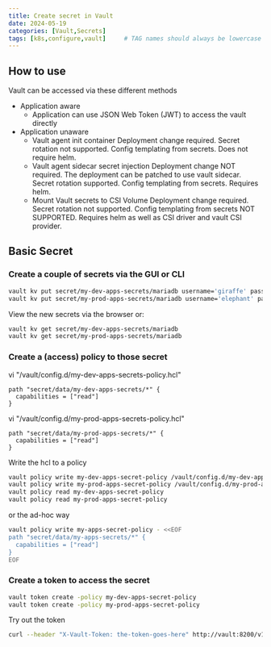 ```yaml
---
title: Create secret in Vault
date: 2024-05-19
categories: [Vault,Secrets]
tags: [k8s,configure,vault]     # TAG names should always be lowercase
---
```


## How to use

Vault can be accessed via these different methods

* Application aware
  * Application can use JSON Web Token (JWT) to access the vault directly
* Application unaware
  * Vault agent init container
      Deployment change required. Secret rotation not supported. Config templating from secrets. Does not require helm.
  * Vault agent sidecar secret injection
      Deployment change NOT required. The deployment can be patched to use vault sidecar. Secret rotation supported. Config templating from secrets. Requires helm.
  * Mount Vault secrets to CSI Volume
      Deployment change required. Secret rotation not supported. Config templating from secrets NOT SUPPORTED. Requires helm as well as CSI driver and vault CSI provider.

## Basic Secret

### Create a couple of secrets via the GUI or CLI

```bash
vault kv put secret/my-dev-apps-secrets/mariadb username='giraffe' password='salsa'
vault kv put secret/my-prod-apps-secrets/mariadb username='elephant' password='tacos'
```

View the new secrets via the browser or:

```bash
vault kv get secret/my-dev-apps-secrets/mariadb
vault kv get secret/my-prod-apps-secrets/mariadb
```

### Create a (access) policy to those secret

vi "/vault/config.d/my-dev-apps-secrets-policy.hcl"

```text
path "secret/data/my-dev-apps-secrets/*" {
  capabilities = ["read"]
}
```

vi "/vault/config.d/my-prod-apps-secrets-policy.hcl"

```plaintext
path "secret/data/my-prod-apps-secrets/*" {
  capabilities = ["read"]
}
```

Write the hcl to a policy

```bash
vault policy write my-dev-apps-secret-policy /vault/config.d/my-dev-apps-secrets-policy.hcl
vault policy write my-prod-apps-secret-policy /vault/config.d/my-prod-apps-secrets-policy.hcl
vault policy read my-dev-apps-secret-policy
vault policy read my-prod-apps-secret-policy
```

or the ad-hoc way

```bash
vault policy write my-apps-secret-policy - <<EOF
path "secret/data/my-apps-secrets/*" {
  capabilities = ["read"]
}
EOF
```

### Create a token to access the secret

```bash
vault token create -policy my-dev-apps-secret-policy
vault token create -policy my-prod-apps-secret-policy
```

Try out the token

```bash
curl --header "X-Vault-Token: the-token-goes-here" http://vault:8200/v1/secret/data/my-dev-apps-secrets/mariadb | jq -r .data
```
